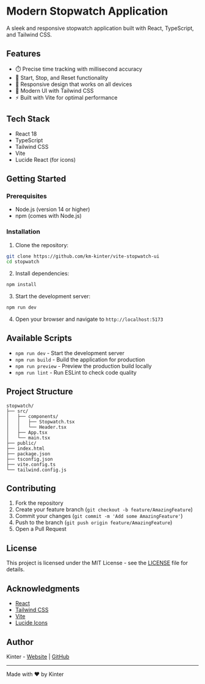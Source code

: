 # Modern Stopwatch Application

A sleek and responsive stopwatch application built with React, TypeScript, and Tailwind CSS.

## Features

- ⏱️ Precise time tracking with millisecond accuracy
- 🎯 Start, Stop, and Reset functionality
- 📱 Responsive design that works on all devices
- 🎨 Modern UI with Tailwind CSS
- ⚡ Built with Vite for optimal performance

## Tech Stack

- React 18
- TypeScript
- Tailwind CSS
- Vite
- Lucide React (for icons)

## Getting Started

### Prerequisites

- Node.js (version 14 or higher)
- npm (comes with Node.js)

### Installation

1. Clone the repository:
```bash
git clone https://github.com/km-kinter/vite-stopwatch-ui
cd stopwatch
```

2. Install dependencies:
```bash
npm install
```

3. Start the development server:
```bash
npm run dev
```

4. Open your browser and navigate to `http://localhost:5173`

## Available Scripts

- `npm run dev` - Start the development server
- `npm run build` - Build the application for production
- `npm run preview` - Preview the production build locally
- `npm run lint` - Run ESLint to check code quality

## Project Structure

```
stopwatch/
├── src/
│   ├── components/
│   │   ├── Stopwatch.tsx
│   │   └── Header.tsx
│   ├── App.tsx
│   └── main.tsx
├── public/
├── index.html
├── package.json
├── tsconfig.json
├── vite.config.ts
└── tailwind.config.js
```

## Contributing

1. Fork the repository
2. Create your feature branch (`git checkout -b feature/AmazingFeature`)
3. Commit your changes (`git commit -m 'Add some AmazingFeature'`)
4. Push to the branch (`git push origin feature/AmazingFeature`)
5. Open a Pull Request

## License

This project is licensed under the MIT License - see the [LICENSE](LICENSE) file for details.

## Acknowledgments

- [React](https://reactjs.org/)
- [Tailwind CSS](https://tailwindcss.com/)
- [Vite](https://vitejs.dev/)
- [Lucide Icons](https://lucide.dev/) 

## Author

Kinter - [Website](https://kinter.netlify.app/) | [GitHub](https://github.com/KM-Kinter)

---

Made with ❤️ by Kinter
